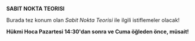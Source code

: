 __SABIT NOKTA TEORISI__

Burada tez konum olan *Sabit Nokta Teorisi* ile ilgili istiflemeler olacak!

**Hükmi Hoca Pazartesi 14:30'dan sonra ve Cuma öğleden önce, müsait!**
